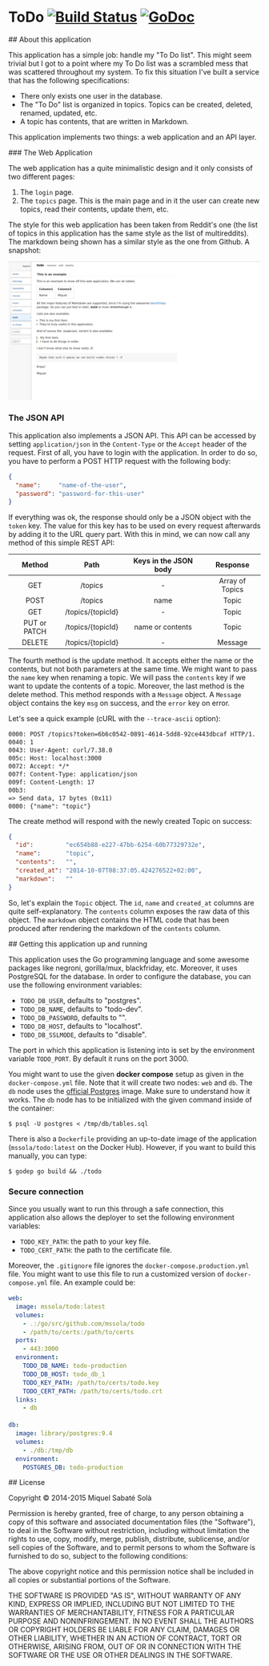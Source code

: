 # ToDo [![Build Status](https://travis-ci.org/mssola/todo.svg?branch=master)](https://travis-ci.org/mssola/todo) [![GoDoc](https://godoc.org/github.com/mssola/todo?status.png)](http://godoc.org/github.com/mssola/todo)

## About this application

This application has a simple job: handle my "To Do list". This might seem
trivial but I got to a point where my To Do list was a scrambled mess that was
scattered throughout my system. To fix this situation I've built a service that
has the following specifications:

* There only exists one user in the database.
* The "To Do" list is organized in topics. Topics can be created, deleted,
  renamed, updated, etc.
* A topic has contents, that are written in Markdown.

This application implements two things: a web application and an API layer.

### The Web Application

The web application has a quite minimalistic design and it only consists of two
different pages:

1. The `login` page.
2. The `topics` page. This is the main page and in it the user can create new
   topics, read their contents, update them, etc.

The style for this web application has been taken from Reddit's one (the list
of topics in this application has the same style as the list of multireddits).
The markdown being shown has a similar style as the one from Github. A
snapshot:

![The main page](public/images/snapshot.png)

### The JSON API

This application also implements a JSON API. This API can be accessed by
setting `application/json` in the `Content-Type` or the `Accept` header of the
request. First of all, you have to login with the application. In order to do
so, you have to perform a POST HTTP request with the following body:

```json
{
  "name":     "name-of-the-user",
  "password": "password-for-this-user"
}
```

If everything was ok, the response should only be a JSON object with the
`token` key. The value for this key has to be used on every request afterwards
by adding it to the URL query part. With this in mind, we can now call any
method of this simple REST API:

|    Method   |        Path       | Keys in the JSON body |     Response    |
|:-----------:|:-----------------:|:---------------------:|:---------------:|
|GET          | /topics           |            -          | Array of Topics |
|POST         | /topics           |          name         |      Topic      |
|GET          | /topics/{topicId} |            -          |      Topic      |
|PUT or PATCH | /topics/{topicId} |    name or contents   |      Topic      |
|DELETE       | /topics/{topicId} |            -          |     Message     |


The fourth method is the update method. It accepts either the name or the
contents, but not both parameters at the same time. We might want to pass the
`name` key when renaming a topic. We will pass the `contents` key if we
want to update the contents of a topic. Moreover, the last method is the delete
method. This method responds with a `Message` object. A `Message` object
contains the key `msg` on success, and the `error` key on error.

Let's see a quick example (cURL with the `--trace-ascii` option):

    0000: POST /topics?token=6b6c0542-0891-4614-5dd8-92ce443dbcaf HTTP/1.
    0040: 1
    0043: User-Agent: curl/7.38.0
    005c: Host: localhost:3000
    0072: Accept: */*
    007f: Content-Type: application/json
    009f: Content-Length: 17
    00b3:
    => Send data, 17 bytes (0x11)
    0000: {"name": "topic"}

The create method will respond with the newly created Topic on success:

```json
{
  "id":         "ec654b88-e227-47bb-6254-60b77329732e",
  "name":       "topic",
  "contents":   "",
  "created_at": "2014-10-07T08:37:05.424276522+02:00",
  "markdown":   ""
}
```

So, let's explain the `Topic` object. The `id`, `name` and `created_at` columns
are quite self-explanatory. The `contents` column exposes the raw data of this
object. The `markdown` object contains the HTML code that has been produced
after rendering the markdown of the `contents` column.

## Getting this application up and running

This application uses the Go programming language and some awesome packages
like negroni, gorilla/mux, blackfriday, etc. Moreover, it uses PostgreSQL
for the database. In order to configure the database, you can use the following
environment variables:

- `TODO_DB_USER`, defaults to "postgres".
- `TODO_DB_NAME`, defaults to "todo-dev".
- `TODO_DB_PASSWORD`, defaults to "".
- `TODO_DB_HOST`, defaults to "localhost".
- `TODO_DB_SSLMODE`, defaults to "disable".

The port in which this application is listening into is set by the environment
variable `TODO_PORT`. By default it runs on the port 3000.

You might want to use the given **docker compose** setup as given in the
`docker-compose.yml` file. Note that it will create two nodes: `web` and `db`.
The `db` node uses the [official Postgres](https://hub.docker.com/_/postgres/)
image. Make sure to understand how it works. The `db` node has to be
initialized with the given command inside of the container:

    $ psql -U postgres < /tmp/db/tables.sql

There is also a `Dockerfile` providing an up-to-date image of the application
(`mssola/todo:latest` on the Docker Hub). However, if you want to build this
manually, you can type:

    $ godep go build && ./todo

### Secure connection

Since you usually want to run this through a safe connection, this application
also allows the deployer to set the following environment variables:

- `TODO_KEY_PATH`: the path to your key file.
- `TODO_CERT_PATH`: the path to the certificate file.

Moreover, the `.gitignore` file ignores the `docker-compose.production.yml`
file. You might want to use this file to run a customized version of
`docker-compose.yml` file. An example could be:

```yml
web:
  image: mssola/todo:latest
  volumes:
    - .:/go/src/github.com/mssola/todo
    - /path/to/certs:/path/to/certs
  ports:
    - 443:3000
  environment:
    TODO_DB_NAME: todo-production
    TODO_DB_HOST: todo_db_1
    TODO_KEY_PATH: /path/to/certs/todo.key
    TODO_CERT_PATH: /path/to/certs/todo.crt
  links:
    - db

db:
  image: library/postgres:9.4
  volumes:
    - ./db:/tmp/db
  environment:
    POSTGRES_DB: todo-production
```

## License

Copyright &copy; 2014-2015 Miquel Sabaté Solà

Permission is hereby granted, free of charge, to any person obtaining
a copy of this software and associated documentation files (the
"Software"), to deal in the Software without restriction, including
without limitation the rights to use, copy, modify, merge, publish,
distribute, sublicense, and/or sell copies of the Software, and to
permit persons to whom the Software is furnished to do so, subject to
the following conditions:

The above copyright notice and this permission notice shall be
included in all copies or substantial portions of the Software.

THE SOFTWARE IS PROVIDED "AS IS", WITHOUT WARRANTY OF ANY KIND,
EXPRESS OR IMPLIED, INCLUDING BUT NOT LIMITED TO THE WARRANTIES OF
MERCHANTABILITY, FITNESS FOR A PARTICULAR PURPOSE AND
NONINFRINGEMENT. IN NO EVENT SHALL THE AUTHORS OR COPYRIGHT HOLDERS BE
LIABLE FOR ANY CLAIM, DAMAGES OR OTHER LIABILITY, WHETHER IN AN ACTION
OF CONTRACT, TORT OR OTHERWISE, ARISING FROM, OUT OF OR IN CONNECTION
WITH THE SOFTWARE OR THE USE OR OTHER DEALINGS IN THE SOFTWARE.

